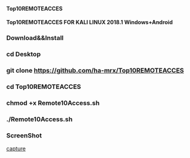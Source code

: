 #### Top10REMOTEACCES

#### Top10REMOTEACCES FOR KALI LINUX 2018.1 Windows+Android

### Download&&Install 

### cd Desktop

### git clone https://github.com/ha-mrx/Top10REMOTEACCES

### cd Top10REMOTEACCES

### chmod +x Remote10Access.sh

### ./Remote10Access.sh

### ScreenShot

[capture](https://user-images.githubusercontent.com/33704360/37547557-722d30e4-2983-11e8-9bfa-e5d1fcba950d.PNG)




